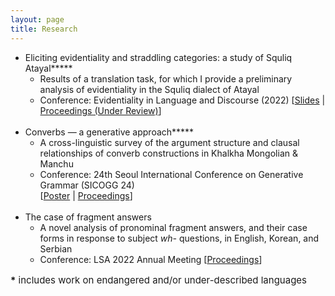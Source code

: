 ```yaml
---
layout: page
title: Research
---
```


* Eliciting evidentiality and straddling categories: a study of Squliq Atayal**\***
    * ​Results of a translation task, for which I provide a preliminary analysis of evidentiality in the Squliq dialect of Atayal
    * Conference: Evidentiality in Language and Discourse (2022) \[[Slides](https://drive.google.com/file/d/1HPMZNzJUzBHfD_EiXirJ9cg5lLgSEmXo/view?usp=share_link) \| [Proceedings \(Under Review\)](https://drive.google.com/file/d/1v30dkRBWRjbmWg1YHXQvgIYqQ_x9uduM/view?usp=share_link)\]
<br><br>
* Converbs — a generative approach**\***
    * A cross-linguistic survey of the argument structure and clausal relationships of converb constructions in Khalkha Mongolian & Manchu
    * Conference: 24th Seoul International Conference on Generative Grammar (SICOGG 24)  
        \[[Poster](https://drive.google.com/file/d/1XkGkNnGNwjWPoWaeXgyCI_w_DuDEvCSB/view?usp=share_link) \| [Proceedings](https://drive.google.com/file/d/15b0qgDJrgE9NPaOcPD4mdcqEpRkh1p9w/view?usp=share_link)\]
<br><br>
* The case of fragment answers
    * A novel analysis of pronominal fragment answers, and their case forms in response to subject _wh-_ questions, in English, Korean, and Serbian
    * Conference: LSA 2022 Annual Meeting \[[Proceedings](https://journals.linguisticsociety.org/proceedings/index.php/PLSA/article/view/5214)\]


<p style="font-size: 15px"><b>*</b> includes work on endangered and/or under-described languages</p>
